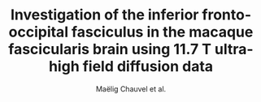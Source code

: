 ---
cat: gaia
subcat: ginkgo
bestof: false
author: Maëlig Chauvel et al.
title: Investigation of the inferior fronto-occipital fasciculus in the macaque fascicularis brain using 11.7 T ultra-high field diffusion data
type: inproceedings
url: https -//archive.ismrm.org/2022/2102.html
doi: 10.58530/2022/2102
---